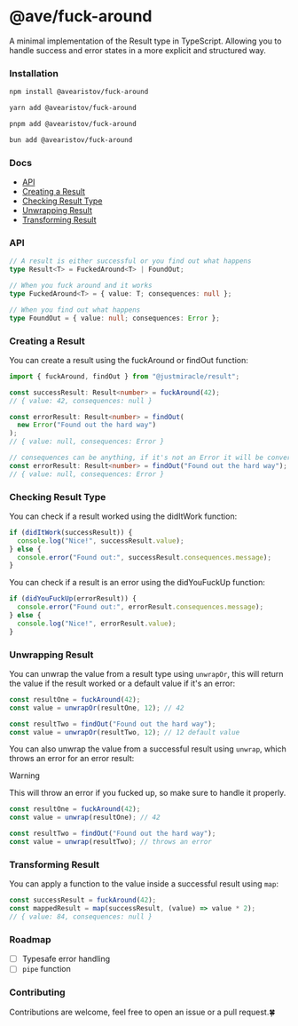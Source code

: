 # @ave/fuck-around

A minimal implementation of the Result type in TypeScript. Allowing you to handle success and error states in a more explicit and structured way.

### Installation

```bash
npm install @avearistov/fuck-around

yarn add @avearistov/fuck-around

pnpm add @avearistov/fuck-around

bun add @avearistov/fuck-around
```

### Docs

- [API](#api)
- [Creating a Result](#creating-a-result)
- [Checking Result Type](#checking-result-type)
- [Unwrapping Result](#unwrapping-result)
- [Transforming Result](#transforming-result)

### API

```ts
// A result is either successful or you find out what happens
type Result<T> = FuckedAround<T> | FoundOut;

// When you fuck around and it works
type FuckedAround<T> = { value: T; consequences: null };

// When you find out what happens
type FoundOut = { value: null; consequences: Error };
```

### Creating a Result

You can create a result using the fuckAround or findOut function:

```typescript
import { fuckAround, findOut } from "@justmiracle/result";

const successResult: Result<number> = fuckAround(42);
// { value: 42, consequences: null }

const errorResult: Result<number> = findOut(
  new Error("Found out the hard way")
);
// { value: null, consequences: Error }

// consequences can be anything, if it's not an Error it will be converted to one
const errorResult: Result<number> = findOut("Found out the hard way");
// { value: null, consequences: Error }
```

### Checking Result Type

You can check if a result worked using the didItWork function:

```typescript
if (didItWork(successResult)) {
  console.log("Nice!", successResult.value);
} else {
  console.error("Found out:", successResult.consequences.message);
}
```

You can check if a result is an error using the didYouFuckUp function:

```typescript
if (didYouFuckUp(errorResult)) {
  console.error("Found out:", errorResult.consequences.message);
} else {
  console.log("Nice!", errorResult.value);
}
```

### Unwrapping Result

You can unwrap the value from a result type using `unwrapOr`, this will return the value if the result worked or a default value if it's an error:

```typescript
const resultOne = fuckAround(42);
const value = unwrapOr(resultOne, 12); // 42

const resultTwo = findOut("Found out the hard way");
const value = unwrapOr(resultTwo, 12); // 12 default value
```

You can also unwrap the value from a successful result using `unwrap`, which throws an error for an error result:

> [!WARNING]
> This will throw an error if you fucked up, so make sure to handle it properly.

```typescript
const resultOne = fuckAround(42);
const value = unwrap(resultOne); // 42

const resultTwo = findOut("Found out the hard way");
const value = unwrap(resultTwo); // throws an error
```

### Transforming Result

You can apply a function to the value inside a successful result using `map`:

```typescript
const successResult = fuckAround(42);
const mappedResult = map(successResult, (value) => value * 2);
// { value: 84, consequences: null }
```

### Roadmap

- [ ] Typesafe error handling
- [ ] `pipe` function

### Contributing

Contributions are welcome, feel free to open an issue or a pull request.🍀

